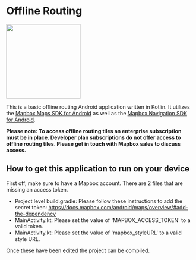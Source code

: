 # Offline Routing

<img src="https://github.com/moritzzzzz/offline_navigation/blob/master/lunchbox6.gif" width="200">

This is a basic offline routing Android application written in Kotlin. It utilizes the [Mapbox Maps SDK for Android](https://docs.mapbox.com/android/maps/overview/) as well as the [Mapbox Navigation SDK for Android](https://docs.mapbox.com/android/navigation/overview/).

**Please note: To access offline routing tiles an enterprise subscription must be in place. Developer plan subscriptions do not offer access to offline routing tiles. Please get in touch with Mapbox sales to discuss access.**

## How to get this application to run on your device

First off, make sure to have a Mapbox account. There are 2 files that are missing an access token.

 - Project level build.gradle: Please follow these instructions to add the secret token: https://docs.mapbox.com/android/maps/overview/#add-the-dependency
 - MainActivity.kt: Please set the value of 'MAPBOX_ACCESS_TOKEN' to a valid token.
 - MainActivity.kt: Please set the value of 'mapbox_styleURL' to a valid style URL.

Once these have been edited the project can be compiled.



